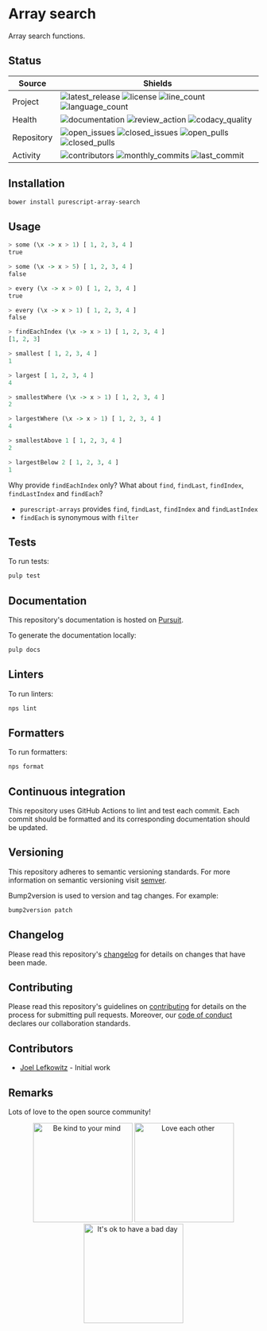 # Array search

Array search functions.

## Status

| Source     | Shields                                                       |
| ---------- | ------------------------------------------------------------- |
| Project    | ![latest_release] ![license] ![line_count] ![language_count]  |
| Health     | ![documentation] ![review_action] ![codacy_quality]           |
| Repository | ![open_issues] ![closed_issues] ![open_pulls] ![closed_pulls] |
| Activity   | ![contributors] ![monthly_commits] ![last_commit]             |

## Installation

```bash
bower install purescript-array-search
```

## Usage

```purs
> some (\x -> x > 1) [ 1, 2, 3, 4 ]
true

> some (\x -> x > 5) [ 1, 2, 3, 4 ]
false
```

```purs
> every (\x -> x > 0) [ 1, 2, 3, 4 ]
true

> every (\x -> x > 1) [ 1, 2, 3, 4 ]
false
```

```purs
> findEachIndex (\x -> x > 1) [ 1, 2, 3, 4 ]
[1, 2, 3]
```

```purs
> smallest [ 1, 2, 3, 4 ]
1

> largest [ 1, 2, 3, 4 ]
4
```

```purs
> smallestWhere (\x -> x > 1) [ 1, 2, 3, 4 ]
2

> largestWhere (\x -> x > 1) [ 1, 2, 3, 4 ]
4
```

```purs
> smallestAbove 1 [ 1, 2, 3, 4 ]
2

> largestBelow 2 [ 1, 2, 3, 4 ]
1
```

Why provide `findEachIndex` only?
What about `find`, `findLast`, `findIndex`, `findLastIndex` and `findEach`?

- `purescript-arrays` provides `find`, `findLast`, `findIndex` and `findLastIndex`
- `findEach` is synonymous with `filter`

## Tests

To run tests:

```bash
pulp test
```

## Documentation

This repository's documentation is hosted on [Pursuit](https://pursuit.purescript.org/packages/purescript-array-search).

To generate the documentation locally:

```bash
pulp docs
```

## Linters

To run linters:

```bash
nps lint
```

## Formatters

To run formatters:

```bash
nps format
```

## Continuous integration

This repository uses GitHub Actions to lint and test each commit. Each commit should be formatted and its corresponding documentation should be updated.

## Versioning

This repository adheres to semantic versioning standards. For more information on semantic versioning visit [semver](https://semver.org).

Bump2version is used to version and tag changes. For example:

```bash
bump2version patch
```

## Changelog

Please read this repository's [changelog](CHANGELOG.md) for details on changes that have been made.

## Contributing

Please read this repository's guidelines on [contributing](CONTRIBUTING.md) for details on the process for submitting pull requests. Moreover, our [code of conduct](CODE_OF_CONDUCT.md) declares our collaboration standards.

## Contributors

- [Joel Lefkowitz](https://github.com/joellefkowitz) - Initial work

## Remarks

Lots of love to the open source community!

<p align='center'>
    <img width=200 height=200 src='https://media.giphy.com/media/osAcIGTSyeovPq6Xph/giphy.gif' alt='Be kind to your mind' />
    <img width=200 height=200 src='https://media.giphy.com/media/KEAAbQ5clGWJwuJuZB/giphy.gif' alt='Love each other' />
    <img width=200 height=200 src='https://media.giphy.com/media/WRWykrFkxJA6JJuTvc/giphy.gif' alt="It's ok to have a bad day" />
</p>

[latest_release]: https://img.shields.io/github/v/tag/joellefkowitz/purescript-array-search "Latest release"
[license]: https://img.shields.io/github/license/joellefkowitz/purescript-array-search "License"
[line_count]: https://img.shields.io/tokei/lines/github/joellefkowitz/purescript-array-search "Line count"
[language_count]: https://img.shields.io/github/languages/count/joellefkowitz/purescript-array-search "Language count"
[documentation]: https://pursuit.purescript.org/packages/purescript-array-search/badge "Documentation"
[review_action]: https://img.shields.io/github/actions/workflow/status/JoelLefkowitz/purescript-array-search/review.yml "Review action"
[codacy_quality]: https://img.shields.io/codacy/grade/a234d28178cf4a1b8bca450fdc432f77 "Codacy quality"
[open_issues]: https://img.shields.io/github/issues/joellefkowitz/purescript-array-search "Open issues"
[closed_issues]: https://img.shields.io/github/issues-closed/joellefkowitz/purescript-array-search "Closed issues"
[open_pulls]: https://img.shields.io/github/issues-pr/joellefkowitz/purescript-array-search "Open pull requests"
[closed_pulls]: https://img.shields.io/github/issues-pr-closed/joellefkowitz/purescript-array-search "Closed pull requests"
[contributors]: https://img.shields.io/github/contributors/joellefkowitz/purescript-array-search "Contributors"
[monthly_commits]: https://img.shields.io/github/commit-activity/m/joellefkowitz/purescript-array-search "Monthly commits"
[last_commit]: https://img.shields.io/github/last-commit/joellefkowitz/purescript-array-search "Last commit"
